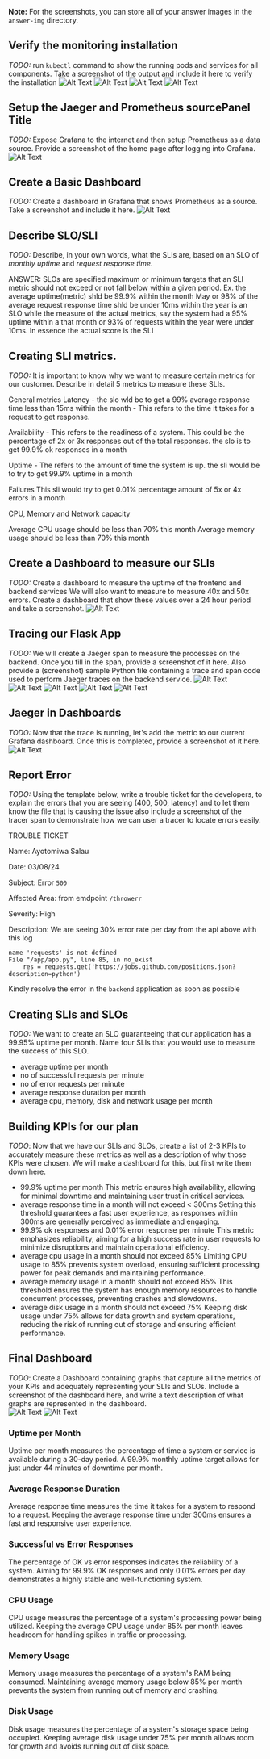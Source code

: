 **Note:** For the screenshots, you can store all of your answer images in the `answer-img` directory.

## Verify the monitoring installation

*TODO:* run `kubectl` command to show the running pods and services for all components. Take a screenshot of the output and include it here to verify the installation
![Alt Text](Project_Files-Building_a_Metrics_Dashboard/answer_img/pods.png)
![Alt Text](Project_Files-Building_a_Metrics_Dashboard/answer_img/deployment.png)
![Alt Text](Project_Files-Building_a_Metrics_Dashboard/answer_img/svc1.png)
![Alt Text](Project_Files-Building_a_Metrics_Dashboard/answer_img/svc2.png)


## Setup the Jaeger and Prometheus sourcePanel Title
*TODO:* Expose Grafana to the internet and then setup Prometheus as a data source. Provide a screenshot of the home page after logging into Grafana.
![Alt Text](Project_Files-Building_a_Metrics_Dashboard/answer_img/grafana_homepage.png)


## Create a Basic Dashboard
*TODO:* Create a dashboard in Grafana that shows Prometheus as a source. Take a screenshot and include it here.
![Alt Text](Project_Files-Building_a_Metrics_Dashboard/answer_img/prometheus_datasource.png)


## Describe SLO/SLI
*TODO:* Describe, in your own words, what the SLIs are, based on an SLO of *monthly uptime* and *request response time*.

ANSWER: SLOs are specified maximum or minimum targets that an SLI metric should not exceed or not fall below within a given period. Ex. the average  uptime(metric) shld be 99.9% within the month May or 98% of the average request response time shld be under 10ms within the year is an SLO while the measure of the actual metrics, say the system had a 95% uptime within a that month or 93% of requests within the year were under 10ms. In essence the actual score is the SLI

## Creating SLI metrics.
*TODO:* It is important to know why we want to measure certain metrics for our customer. Describe in detail 5 metrics to measure these SLIs. 

General metrics
Latency - 
the slo wld be to get a 99% average response time less than 15ms within the month - This refers to the time it takes for a request to get response.

Availability - 
This refers to the readiness of a system. This could be the percentage of 2x or 3x responses out of the total responses. the slo is to get 99.9% ok responses in a month

Uptime - 
The refers to the amount of time the system is up. the sli would be to try to get 99.9% uptime in a month

Failures
This sli would try to get 0.01% percentage amount of 5x or 4x errors in a month

CPU, Memory and Network capacity

Average CPU usage should be less than 70% this month
Average memory usage should be less than 70% this month


## Create a Dashboard to measure our SLIs
*TODO:* Create a dashboard to measure the uptime of the frontend and backend services We will also want to measure to measure 40x and 50x errors. Create a dashboard that show these values over a 24 hour period and take a screenshot.
![Alt Text](Project_Files-Building_a_Metrics_Dashboard/answer_img/dashboard_4xx5xx.png)


## Tracing our Flask App
*TODO:*  We will create a Jaeger span to measure the processes on the backend. Once you fill in the span, provide a screenshot of it here. Also provide a (screenshot) sample Python file containing a trace and span code used to perform Jaeger traces on the backend service.
![Alt Text](Project_Files-Building_a_Metrics_Dashboard/answer_img/jaeger_ui.png)
![Alt Text](Project_Files-Building_a_Metrics_Dashboard/answer_img/error_tracer.png)
![Alt Text](Project_Files-Building_a_Metrics_Dashboard/answer_img/j_tracing1.png)
![Alt Text](Project_Files-Building_a_Metrics_Dashboard/answer_img/j_tracing2.png)
![Alt Text](Project_Files-Building_a_Metrics_Dashboard/answer_img/j_tracing3.png)


## Jaeger in Dashboards
*TODO:* Now that the trace is running, let's add the metric to our current Grafana dashboard. Once this is completed, provide a screenshot of it here.
![Alt Text](Project_Files-Building_a_Metrics_Dashboard/answer_img/jaeger_grafana.png)


## Report Error
*TODO:* Using the template below, write a trouble ticket for the developers, to explain the errors that you are seeing (400, 500, latency) and to let them know the file that is causing the issue also include a screenshot of the tracer span to demonstrate how we can user a tracer to locate errors easily.

TROUBLE TICKET

Name: Ayotomiwa Salau

Date: 03/08/24

Subject: Error `500`

Affected Area: from emdpoint `/throwerr`

Severity: High

Description: We are seeing 30% error rate per day from the api above with this log
```
name 'requests' is not defined
File "/app/app.py", line 85, in no_exist
    res = requests.get('https://jobs.github.com/positions.json?description=python')

```
Kindly resolve the error in the `backend` application as soon as possible 

## Creating SLIs and SLOs
*TODO:* We want to create an SLO guaranteeing that our application has a 99.95% uptime per month. Name four SLIs that you would use to measure the success of this SLO.

- average uptime per month
- no of successful requests per minute 
- no of error requests per minute
- average response duration per month
- average cpu, memory, disk and network usage per month

## Building KPIs for our plan
*TODO*: Now that we have our SLIs and SLOs, create a list of 2-3 KPIs to accurately measure these metrics as well as a description of why those KPIs were chosen. We will make a dashboard for this, but first write them down here.

- 99.9% uptime per month 
This metric ensures high availability, allowing for minimal downtime and maintaining user trust in critical services.
- average response time in a month will not exceed < 300ms
Setting this threshold guarantees a fast user experience, as responses within 300ms are generally perceived as immediate and engaging.
- 99.9% ok responses and 0.01% error response per minute
This metric emphasizes reliability, aiming for a high success rate in user requests to minimize disruptions and maintain operational efficiency.
- average cpu usage in a month should not exceed 85%
Limiting CPU usage to 85% prevents system overload, ensuring sufficient processing power for peak demands and maintaining performance.
- average memory usage in a month should not exceed 85%
This threshold ensures the system has enough memory resources to handle concurrent processes, preventing crashes and slowdowns.
- average disk usage in a month should not exceed 75%
Keeping disk usage under 75% allows for data growth and system operations, reducing the risk of running out of storage and ensuring efficient performance.

## Final Dashboard
*TODO*: Create a Dashboard containing graphs that capture all the metrics of your KPIs and adequately representing your SLIs and SLOs. Include a screenshot of the dashboard here, and write a text description of what graphs are represented in the dashboard.  
![Alt Text](Project_Files-Building_a_Metrics_Dashboard/answer_img/dashbd1.png)
![Alt Text](Project_Files-Building_a_Metrics_Dashboard/answer_img/dashbd2.png)

### Uptime per Month
Uptime per month measures the percentage of time a system or service is available during a 30-day period. A 99.9% monthly uptime target allows for just under 44 minutes of downtime per month.
### Average Response Duration
Average response time measures the time it takes for a system to respond to a request. Keeping the average response time under 300ms ensures a fast and responsive user experience.
### Successful vs Error Responses
The percentage of OK vs error responses indicates the reliability of a system. Aiming for 99.9% OK responses and only 0.01% errors per day demonstrates a highly stable and well-functioning system.
### CPU Usage
CPU usage measures the percentage of a system's processing power being utilized. Keeping the average CPU usage under 85% per month leaves headroom for handling spikes in traffic or processing.
### Memory Usage
Memory usage measures the percentage of a system's RAM being consumed. Maintaining average memory usage below 85% per month prevents the system from running out of memory and crashing.
### Disk Usage
Disk usage measures the percentage of a system's storage space being occupied. Keeping average disk usage under 75% per month allows room for growth and avoids running out of disk space.



